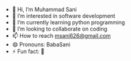 - 👋 Hi, I’m Muhammad Sani
- 👀 I’m interested in software development 
- 🌱 I’m currently learning python programming
- 💞️ I’m looking to collaborate on coding
- 📫 How to reach msani626@gmail.com
- 😄 Pronouns: BabaSani
- ⚡ Fun fact: 🤫

<!---
MuhdSani-6737/MuhdSani-6737 is a ✨ special ✨ repository because its `README.md` (this file) appears on your GitHub profile.
You can click the Preview link to take a look at your changes.
--->

